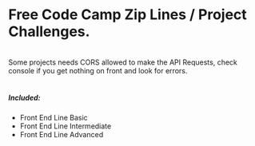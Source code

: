 # Free Code Camp Zip Lines / Project Challenges.
<br>
Some projects needs CORS allowed to make the API Requests, check console if you get nothing on front and look for errors.
<br><br>

##### Included:

* Front End Line Basic
* Front End Line Intermediate
* Front End Line Advanced